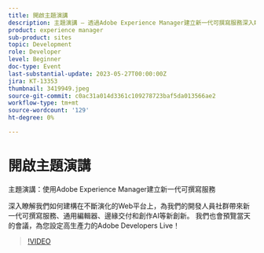 ```yaml
---
title: 開啟主題演講
description: 主題演講 — 透過Adobe Experience Manager建立新一代可撰寫服務深入瞭解我們如何以不斷演變的Web平台為基礎進行建設，為我們的開發人員社群帶來新一代可撰寫服務、通用編輯器、邊緣交付和創作AI等新創新。 我們也會預覽當天的會議，為您設定高生產力的Adobe Developers Live！
product: experience manager
sub-product: sites
topic: Development
role: Developer
level: Beginner
doc-type: Event
last-substantial-update: 2023-05-27T00:00:00Z
jira: KT-13353
thumbnail: 3419949.jpeg
source-git-commit: c0ac31a014d3361c109278723baf5da013566ae2
workflow-type: tm+mt
source-wordcount: '129'
ht-degree: 0%

---
```



# 開啟主題演講

主題演講：使用Adobe Experience Manager建立新一代可撰寫服務

深入瞭解我們如何建構在不斷演化的Web平台上，為我們的開發人員社群帶來新一代可撰寫服務、通用編輯器、邊緣交付和創作AI等新創新。 我們也會預覽當天的會議，為您設定高生產力的Adobe Developers Live！

>[!VIDEO](https://video.tv.adobe.com/v/3419949/?learn=on)
